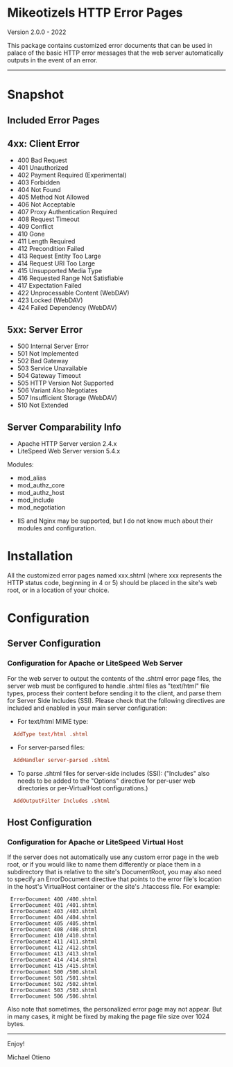 Mikeotizels HTTP Error Pages 
============================

Version 2.0.0 - 2022

This package contains customized error documents that can be used in palace of 
the basic HTTP error messages that the web server automatically outputs in the
event of an error.

-------------------------------------------------------------------------------

# Snapshot

## Included Error Pages

4xx: Client Error
-----------------

  - 400 Bad Request
  - 401 Unauthorized
  - 402 Payment Required (Experimental)
  - 403 Forbidden
  - 404 Not Found
  - 405 Method Not Allowed
  - 406 Not Acceptable
  - 407 Proxy Authentication Required
  - 408 Request Timeout
  - 409 Conflict
  - 410 Gone
  - 411 Length Required
  - 412 Precondition Failed
  - 413 Request Entity Too Large
  - 414 Request URI Too Large
  - 415 Unsupported Media Type
  - 416 Requested Range Not Satisfiable
  - 417 Expectation Failed
  - 422 Unprocessable Content (WebDAV)
  - 423 Locked (WebDAV)
  - 424 Failed Dependency (WebDAV)

5xx: Server Error
-----------------

  - 500 Internal Server Error
  - 501 Not Implemented
  - 502 Bad Gateway
  - 503 Service Unavailable
  - 504 Gateway Timeout
  - 505 HTTP Version Not Supported
  - 506 Variant Also Negotiates
  - 507 Insufficient Storage (WebDAV)
  - 510 Not Extended

## Server Comparability Info

 - Apache HTTP Server version 2.4.x
 - LiteSpeed Web Server version 5.4.x

Modules: 

 * mod_alias 
 * mod_authz_core 
 * mod_authz_host 
 * mod_include
 * mod_negotiation

  - IIS and Nginx may be supported, but I do not know much about their modules
    and configuration.


# Installation

All the customized error pages named xxx.shtml (where xxx represents the HTTP 
status code, beginning in 4 or 5) should be placed in the site's web root, or
in a location of your choice. 


# Configuration

## Server Configuration

### Configuration for Apache or LiteSpeed Web Server

For the web server to output the contents of the .shtml error page files, the
server web must be configured to handle .shtml files as "text/html" file types, 
process their content before sending it to the client, and parse them for Server
Side Includes (SSI). Please check that the following directives are included 
and enabled in your main server configuration:

- For text/html MIME type:

```httpd.conf
  AddType text/html .shtml
```
- For server-parsed files:

```httpd.conf
  AddHandler server-parsed .shtml
```
- To parse .shtml files for server-side includes (SSI):
  ("Includes" also needs to be added to the "Options" directive for per-user 
  web directories or per-VirtualHost configurations.)

```httpd.conf
  AddOutputFilter Includes .shtml
```

## Host Configuration

### Configuration for Apache or LiteSpeed Virtual Host

If the server does not automatically use any custom error page in the web root, 
or if you would like to name them differently or place them in a subdirectory 
that is relative to the site's DocumentRoot, you may also need to specify an 
ErrorDocument directive that points to the error file's location in the host's 
VirtualHost container or the site's .htaccess file. For example:

```
 ErrorDocument 400 /400.shtml
 ErrorDocument 401 /401.shtml
 ErrorDocument 403 /403.shtml
 ErrorDocument 404 /404.shtml
 ErrorDocument 405 /405.shtml
 ErrorDocument 408 /408.shtml
 ErrorDocument 410 /410.shtml
 ErrorDocument 411 /411.shtml
 ErrorDocument 412 /412.shtml
 ErrorDocument 413 /413.shtml
 ErrorDocument 414 /414.shtml
 ErrorDocument 415 /415.shtml
 ErrorDocument 500 /500.shtml
 ErrorDocument 501 /501.shtml
 ErrorDocument 502 /502.shtml
 ErrorDocument 503 /503.shtml
 ErrorDocument 506 /506.shtml
```

Also note that sometimes, the personalized error page may not appear. But in 
many cases, it might be fixed by making the page file size over 1024 bytes. 

-------------------------------------------------------------------------------

Enjoy!

Michael Otieno
